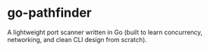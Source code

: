 # go-pathfinder
A lightweight port scanner written in Go (built to learn concurrency, networking, and clean CLI design from scratch).
